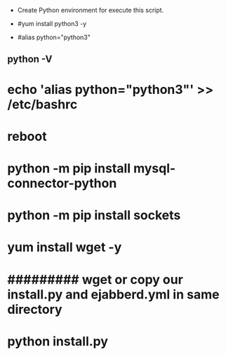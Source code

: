 - Create Python environment for execute this script.

- #yum install python3 -y
- #alias python="python3"
## python -V
# echo 'alias python="python3"' >> /etc/bashrc
# reboot
# python -m pip install mysql-connector-python
# python -m pip install sockets
# yum install wget -y
# ######### wget or copy our install.py and ejabberd.yml in same directory ########
# python install.py
